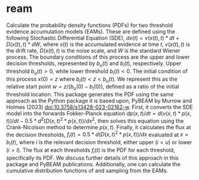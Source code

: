 # ream
Calculate the probability density functions (PDFs) for two threshold evidence accumulation models (EAMs). These are defined using the following Stochastic Differential Equation (SDE), $`dx(t) = v(x(t),t)*dt+D(x(t),t)*dW`$, where $`x(t)`$ is the accumulated evidence at time $`t`$, $`v(x(t),t)`$ is the drift rate, $`D(x(t),t)`$ is the noise scale, and $`W`$ is the standard Wiener process. The boundary conditions of this process are the upper and lower decision thresholds, represented by $`b_u(t)`$ and $`b_l(t)`$, respectively. Upper threshold $`b_u(t) > 0`$, while lower threshold $`b_l(t) < 0`$. The initial condition of this process $`x(0) = z`$ where $`b_l(t) < z < b_u(t)`$. We represent this as the relative start point $`w = z/(b_u(0)-b_l(0))`$, defined as a ratio of the initial threshold location. This package generates the PDF using the same approach as the Python package it is based upon, PyBEAM by Murrow and Holmes (2023) <doi:10.3758/s13428-023-02162-w>. First, it converts the SDE model into the forwards Fokker-Planck equation $`dp(x,t)/dt = d(v(x,t)*p(x,t))/dt-0.5*d^2(D(x,t)^2*p(x,t))/dx^2`$, then solves this equation using the Crank-Nicolson method to determine $`p(x,t)`$. Finally, it calculates the flux at the decision thresholds, $`f_i(t) = 0.5*d(D(x,t)^2*p(x,t))/dx`$ evaluated at $`x = b_i(t)`$, where $`i`$ is the relevant decision threshold, either upper ($`i = u`$) or lower ($`i = l`$). The flux at each thresholds $`f_i(t)`$ is the PDF for each threshold, specifically its PDF. We discuss further details of this approach in this package and PyBEAM publications. Additionally, one can calculate the cumulative distribution functions of and sampling from the EAMs.
